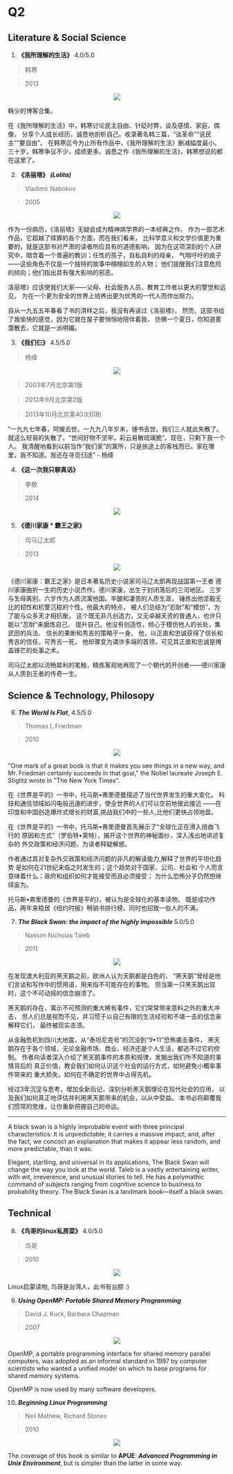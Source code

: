 # Q2
## Literature & Social Science
1. **《我所理解的生活》** 4.0/5.0

  > 韩寒

  > 2013

  <p align="center"><img src="images/meaning_of_life.jpg"/></p>

  韩少的博客合集。

  在《我所理解的生活》中，韩寒讨论民主自由、针砭时弊，谈及感情、家庭、偶像，
  分享个人成长经历，诚恳地剖析自己。收录著名韩三篇，“谈革命”“说民主”“要自由”。
  在韩寒迄今为止所有作品中，《我所理解的生活》删减幅度最小。
  三十岁，韩寒争议不少，成绩更多。诚恳之作《我所理解的生活》，韩寒想说的都在这里了。


2. **《洛丽塔》** ***(Lolita)***

  > Vladimir Nabokov

  > 2005

  <p align="center"><img src="images/lolita.jpg"/></p>

  作为一份病历，《洛丽塔》无疑会成为精神病学界的一本经典之作。
  作为一部艺术作品，它超越了赎罪的各个方面，而在我们看来，
  比科学意义和文学价值更为重要的，就是这部书对严肃的读者所应具有的道德影响，
  因为在这项深刻的个人研究中，暗含着一个普遍的教训；任性的孩子，自私自利的母亲，
  气喘吁吁的疯子——这些角色不仅是一个独特的故事中栩栩如生的人物；
  他们提醒我们注意危险的倾向；他们指出具有强大影响的邪恶。
  
  洛丽塔》应该使我们大家——父母、社会服务人员、教育工作者以更大的警觉和远见，
  为在一个更为安全的世界上培养出更为优秀的一代人而作出努力。

  自从一九五五年春看了书的清样之后，我没有再读过《洛丽塔》，
  然而，这部书给了我愉快的感觉，因为它就在屋子要悄悄地陪伴着我，
  仿佛一个夏日，你知道雾霭散去，它就是一派明媚。


3. **《我们仨》** 4.5/5.0

  > 杨绛

  <p align="center"><img src="images/we_three.jpg"/></p>

  > 2003年7月北京第1版

  > 2012年9月北京第2版

  > 2013年10月北京第40次印刷

  “一九九七年春，阿瑗去世。一九九八年岁末，锺书去世。我们三人就此失散了。
  就这么轻易的失散了。“世间好物不坚牢，彩云易散琉璃脆”。现在，只剩下我一个人。
  我清醒地看到以前当作“我们家”的寓所，只是旅途上的客栈而已。家在哪里，我不知道。我还在寻觅归途” - 杨绛


4. **《这一次我只聊真话》**

  > 李敖

  > 2014

  <p align="center"><img src="images/talk_frankly_liao.jpg"/></p>


5. **《德川家康 * 霸王之家》**

  > 司马辽太郎

  > 2013

  <p align="center"><img src="images/dcjk_bwzj.jpg"/></p>

  《德川家康：霸王之家》是日本著名历史小说家司马辽太郎再现战国第一王者
  德川家康曲折一生的历史小说杰作。德川家康，出生于封闭落后的三河地区。
  三岁与生母离别，六岁作为人质流寓他国。辛酸和凄苦的人质生涯，
  锤炼出他坚毅无比的韧性和机警沉稳的个性。他最大的特点，
  被人们总结为“忍耐”和“模仿”。为了能与众多天才相抗衡，
  这个既无非凡创造力，又无卓越天资的普通人，也许只能以“忍耐”来磨炼自己、
  提升自己。他没有创造性，倾心于模仿他人的长处，集武田的兵法、
  信长的果断和秀吉的策略于一身。
  他，以正直和忠诚获得了信长和秀吉的信任，可秀吉一死，
  他却骤变为谲诈多端的首领，可见其正直和忠诚是掩盖锋芒的处事之术。

  司马辽太郎以流畅犀利的笔触，精炼客观地再现了一个朝代的开创者——德川家康从人质到王者的传奇一生。


## Science & Technology, Philosopy
6. ***The World Is Flat***, 4.5/5.0

  > Thomas L.Friedman

  > 2010

  <p align="center"><img src="images/the_world_is_flat.jpg"/></p>

  "One mark of a great book is that it makes you see things in a new way, 
  and Mr. Friedman certainly succeeds in that goal," the Nobel laureate 
  Joseph E. Stiglitz wrote in "The New York Times".

  在《世界是平的》一书中，托马斯•弗里德曼描述了当代世界发生的重大变化。
  科技和通信领域如闪电般迅速的进步，使全世界的人们可以空前地彼此接近
  ——在印度和中国创造爆炸式增长的财富,挑战我们中的一些人,比他们更快占领地盘。

  在《世界是平的》一书中，托马斯•弗里德曼首先展示了“全球化正在滑入扭曲飞行的
  原因和方式”（罗伯特•莱特），揭开这个世界的神秘面纱，深入浅出地讲述复杂的
  外交政策和经济问题，为读者释疑解惑。

  作者通过其对复杂外交政策和经济问题的非凡的解读能力,解释了世界的平坦化趋势
  是如何在21世纪来临之时发生的；这个趋势对于国家、公司、社会和
  个人而言意味着什么；政府和组织如何才能接受而且必须接受；
  为什么恐怖分子仍然想继续妄为。

  托马斯•弗里德曼的《世界是平的》，被认为是全球化的基本读物，
  既是成功作品，两年来稳居《纽约时报》畅销书排行榜，同时也招致一些人的不满。


7. ***The Black Swan: the impact of the highly impossible*** 5.0/5.0

  > Nassim Nicholas Taleb

  > 2011

  <p align="center"><img src="images/the_black_swan.jpg"/></p>

  在发现澳大利亚的黑天鹅之前，欧洲人认为天鹅都是白色的，
  “黑天鹅”曾经是他们言谈和写作中的惯用语，用来指不可能存在的事物。
  但当第一只黑天鹅出现时，这个不可动摇的信念崩溃了。
  
  黑天鹅的存在，寓示不可预测的重大稀有事件，它们常常带来意料之外的重大冲击，
  但人们总是视而不见，并习惯于以自己有限的生活经验和不堪一击的信念来解释它们，
  最终被现实击溃。

  从金融危机到四川大地震，从“泰坦尼克号”的沉没到“9•11”恐怖袭击事件，
  黑天鹅存在于各个领域，无论金融市场、商业、经济还是个人生活，都逃不过它的控制。
  作者向读者深入介绍了黑天鹅事件的本质和规律，发掘出我们所不知道的事情背后的
  真正价值，教会我们如何认识这个社会的运行方式，如何避免小概率事件带来的
  重大损失，如何在不确定的世界中占得先机。
  
  经过3年沉淀与思考，增加全新后记，深刻分析黑天鹅理论在现代社会的应用，
  以及我们如何真正地评估并利用黑天鹅带来的机会，以从中受益。
  本书必将颠覆我们惯常的思维，让你重新把握自己的命运。

  --------------------

  A black swan is a highly improbable event with three principal 
  characteristics: It is unpredictable; it carries a massive impact; and, 
  after the fact, we concoct an explanation that makes it appear less random,
  and more predictable, than it was. 
  
  Elegant, startling, and universal in its applications, The Black Swan
  will change the way you look at the world. Taleb is a vastly entertaining
  writer, with wit, irreverence, and unusual stories to tell. 
  He has a polymathic command of subjects ranging from cognitive science to
  business to probability theory. The Black Swan is a landmark book—itself a black swan.


## Technical
8. **《鸟哥的linux私房菜》** 4.0/5.0

  > 鸟哥

  > 2010

  <p align="center"><img src="images/linux_bro_bird.jpg"/></p>

  Linux启蒙读物, 鸟哥是台湾人，此书有台腔 :)

9. ***Using OpenMP: Portable Shared Memory Programming***

  > David J. Kuck, Barbara Chapman

  > 2007

  <p align="center"><img src="images/using_openmp.jpg"/></p>

  OpenMP, a portable programming interface for shared memory parallel
  computers, was adopted as an informal standard in 1997 by computer
  scientists who wanted a unified model on which to base programs
  for shared memory systems.

  OpenMP is now used by many software developers.

10. ***Beginning Linux Programming***

  > Neil Mathew, Richard Stones

  > 2010

  <p align="center"><img src="images/beginning_linux_programming.jpg"/></p>

  The coverage of this book is similar to **APUE**: ***Advanced Programming in 
  Unix Environment***, but is simpler than the latter in some way.
